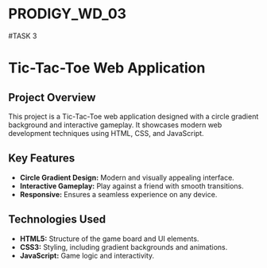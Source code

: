 # PRODIGY_WD_03
#TASK 3
# Tic-Tac-Toe Web Application

## Project Overview
This project is a Tic-Tac-Toe web application designed with a circle gradient background and interactive gameplay. It showcases modern web development techniques using HTML, CSS, and JavaScript.

## Key Features
- **Circle Gradient Design:** Modern and visually appealing interface.
- **Interactive Gameplay:** Play against a friend with smooth transitions.
- **Responsive:** Ensures a seamless experience on any device.

## Technologies Used
- **HTML5:** Structure of the game board and UI elements.
- **CSS3:** Styling, including gradient backgrounds and animations.
- **JavaScript:** Game logic and interactivity.
